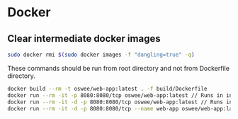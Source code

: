 # Docker

## Clear intermediate docker images

```sh
sudo docker rmi $(sudo docker images -f "dangling=true" -q)
```

These commands should be run from root directory and not from Dockerfile directory.

```sh
docker build --rm -t oswee/web-app:latest . -f build/Dockerfile
docker run --rm -it -p 8080:8080/tcp oswee/web-app:latest // Runs in interactive mode (see the logs)
docker run --rm -it -d -p 8080:8080/tcp oswee/web-app:latest // Runs in deattached (background) mode
docker run --rm -it -d -p 8080:8080/tcp --name web-app oswee/web-app:latest // Custom container name
```
